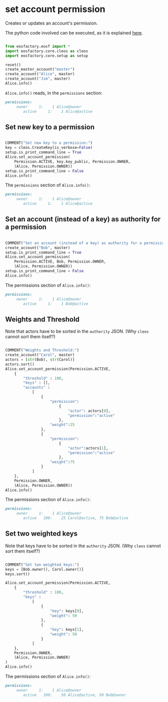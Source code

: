 # set account permission

Creates or updates an account's permission.

The python code involved can be executed, as it is explained [here](../README.html).

```python

from eosfactory.eosf import *
import eosfactory.core.cleos as cleos
import eosfactory.core.setup as setup

reset()
create_master_account("master")
create_account("Alice", master)
create_account("Jim", master)
Alice.info()

```

`Alice.info()` reads, in the `permissions` section:

```md
permissions:
     owner     1:    1 Alice@owner
        active     1:    1 Alice@active
```

## Set new key to a permission
```python

COMMENT("Set new key to a permission:")
key = cleos.CreateKey(is_verbose=False)
setup.is_print_command_line = True
Alice.set_account_permission(
    Permission.ACTIVE, key.key_public, Permission.OWNER, 
    (Alice, Permission.OWNER))
setup.is_print_command_line = False
Alice.info()

```

The `permissions` section of `Alice.info()`:

```md
permissions:
     owner     1:    1 Alice@owner
        active     1:    1 Alice@active
```

## Set an account (instead of a key) as authority for a permission
```python

COMMENT("Set an account (instead of a key) as authority for a permission:")
create_account("Bob", master)
setup.is_print_command_line = True
Alice.set_account_permission(
    Permission.ACTIVE, Bob, Permission.OWNER, 
    (Alice, Permission.OWNER))
setup.is_print_command_line = False
Alice.info()

```

The permissions section of `Alice.info()`:

```md
permissions:
     owner     1:    1 Alice@owner
        active     1:    1 Bob@active
```

## Weights and Threshold

Note that actors have to be sorted in the ``authority`` JSON. (Why ``cleos`` cannot sort them itself?)

```python

COMMENT("Weights and Threshold:")
create_account("Carol", master)
actors = [str(Bob), str(Carol)]
actors.sort()
Alice.set_account_permission(Permission.ACTIVE,
    {
        "threshold" : 100, 
        "keys" : [], 
        "accounts" : 
            [
                {
                    "permission":
                        {
                            "actor": actors[0],
                            "permission":"active"
                        },
                    "weight":25
                }, 
                {	
                    "permission":
                        {
                            "actor":actors[1],
                            "permission":"active"
                        },
                    "weight":75
                }
            ]
    },
    Permission.OWNER,
    (Alice, Permission.OWNER))
Alice.info()

```
The permissions section of `Alice.info()`:
```md
permissions:
     owner     1:    1 Alice@owner
        active   100:    25 Carol@active, 75 Bob@active
```

## Set two weighted keys

Note that keys have to be sorted in the ``authority`` JSON. (Why ``cleos`` cannot sort them itself?)
```python

COMMENT("Set two weighted keys:")
keys = [Bob.owner(), Carol.owner()]
keys.sort()

Alice.set_account_permission(Permission.ACTIVE,
    {
        "threshold" : 100, 
        "keys" : 
            [
                {
                    "key": keys[0],
                    "weight": 50
                },
                {
                    "key": keys[1],
                    "weight": 50
                }                    
            ]
    },
    Permission.OWNER,
    (Alice, Permission.OWNER)
)
Alice.info()

```
The permissions section of `Alice.info()`:

```md
permissions:
     owner     1:    1 Alice@owner
        active   100:    50 Alice@active, 50 Bob@owner
```

